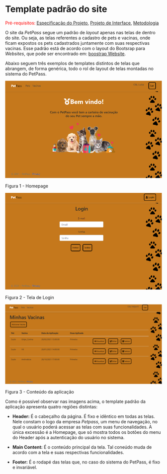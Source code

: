 # Template padrão do site

<span style="color:red">Pré-requisitos: <a href="2-Especificação do Projeto.md"> Especificação do Projeto</a></span>, <a href="3-Projeto de Interface.md"> Projeto de Interface</a>, <a href="4-Metodologia.md"> Metodologia</a>

O site da _PetPass_ segue um padrão de _layout_ apenas nas telas de dentro do site. Ou seja, as telas referentes a cadastro de pets e vacinas, onde ficam expostos os pets cadastrados juntamente com suas respectivas vacinas. Esse padrão está de acordo com o layout do Bootsrap para _Websites_, que pode ser encontrado em: [boostrap Website](https://getbootstrap.com/).

Abaixo seguem três exemplos de templates distintos de telas que abrangem, de forma genérica, todo o rol de layout de telas montadas no sistema do PetPass.

![Homepage](img/Homepage.PNG)

Figura 1 - Homepage

![Login](img/Login.PNG)

Figura 2 - Tela de Login

![Conteudo](img/Conteudo.PNG)

Figura 3 - Conteúdo da aplicação

Como é possível observar nas imagens acima, o template padrão da aplicação apresenta quatro regiões distintas:

- **Header:** É o cabeçalho da página. É fixo e idêntico em todas as telas. Nele constam o logo da empresa _Petpass_, um menu de navegação, no qual o usuário poderá acessar as telas com suas funcionalidades. A única excessão é a Homepage, que só mostra todos os botões do menu do Header após a autenticação do usuário no sistema.

- **Main Content:** É o conteúdo principal da tela. Tal coneúdo muda de acordo com a tela e suas respectivas funcionalidades.

- **Footer:** É o rodapé das telas que, no caso do sistema do PetPass, é fixo e invariável.

